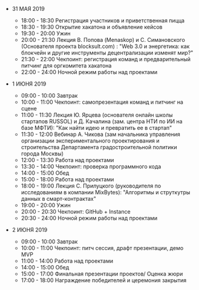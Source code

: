 - 31 МАЯ 2019
  
    - 18:00 - 18:30 Регистрация участников и приветственная пицца
    - 18:30 - 19:30 Открытие хакатона и объявление кейсов
    - 19:30 - 20:00 Ужин
    - 20:00 - 21:30 Лекция В. Попова (Menaskop) и С. Симановского (Основателя проекта blocksult.com) : "Web 3.0 и энергетика: как блокчейн и другие инструменты децентрализации изменят мир?"
    - 21:30 - 22:00 Чекпоинт: регистрация команд и предварительный питчинг для оргкомитета хакатона
    - 22:00 - 24:00 Ночной режим работы над проектами

- 1 ИЮНЯ 2019
  
    - 09:00 - 10:00 Завтрак
    - 10:00 - 11:00 Чекпоинт: самопрезентация команд и питчинг на сцене
    - 11:00 - 11:30 Лекция Ю. Ярцева (основателя онлайн школы стартапов RUSSOL) и Д. Качалина (зам. центра НТИ по ИИ на базе МФТИ): "Как найти идею и превратить ее в стартап"
    - 11:30 - 12:00 Вебинар А. Чикова (зам начальника управления организации экспериментального проектирования и строительства Департамента градостроительной политики города Москвы)
    - 12:00 - 13:30 Работа над проектами
    - 13:30 - 14:00 Чекпоинт: проверка программного кода
    - 14:00 - 15:00 Обед
    - 15:00 - 18:00 Работа над проектами
    - 18:00 - 19:00 Лекция С. Прилуцкого (руководителя по исследованиям в компании MixBytes): "Алгоритмы и струткутры данных в смарт-контрактах"
    - 19:00 - 20:00 Ужин
    - 20:00 - 20:30 Чекпоинт: GitHub + Instance
    - 20:30 - 24:00 Ночной режим работы над проектами
    
- 2 ИЮНЯ 2019
  
    - 09:00 - 10:00 Завтрак
    - 10:00 - 11:00 Чекпоинт: питч сессия, драфт презентации, демо MVP
    - 11:00 - 14:00 Работа над проектами
    - 14:00 - 15:00 Обед
    - 15:00 - 17:00 Финальная презентации проектов/ Оценка жюри
    - 17:00 - 18:00 Награждение победителей и церемония закрытия
